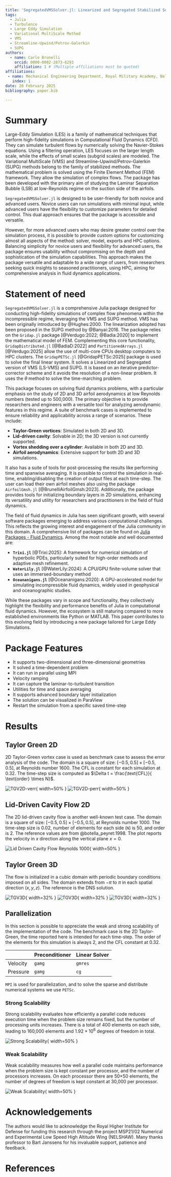 ```yaml
---
title: 'SegregatedVMSSolver.jl: Linearized and Segregated Stabilized Solver for Large Eddy Simulation in Julia'
tags:
  - Julia
  - Turbulence
  - Large Eddy Simulation
  - Variational MultiScale Method
  - VMS
  - Streamline-Upwind/Petrov-Galerkin
  - SUPG
authors:
  - name: Carlo Brunelli
    orcid: 0000-0002-2873-6293
    affiliation: 1 # (Multiple affiliations must be quoted)
affiliations:
 - name: Mechanical Engineering Department, Royal Military Academy, Belgium
   index: 1
date: 20 February 2025
bibliography: paper.bib

---
```


# Summary
Large-Eddy Simulation (LES) is a family of mathematical techniques that perform high-fidelity simulations in Computational Fluid Dynamics (CFD). They can simulate turbulent flows by numerically solving the Navier-Stokes equations. Using a filtering operation, LES focuses on the larger length scale, while the effects of small scales (subgrid scales) are modeled. The Variational MultiScale (VMS) and Streamline-Upwind/Petrov-Galerkin (SUPG) methods belong to the family of stabilized methods. The mathematical problem is solved using the Finite Element Method (FEM) framework. They allow the simulation of complex flows. The package has been developed with the primary aim of studying the Laminar Separation Bubble (LSB) at low-Reynolds regime on the suction side of the airfoils. 

`SegregatedVMSSolver.jl` is designed to be user-friendly for both novice and advanced users. Novice users can run simulations with minimal input, while advanced users have the flexibility to customize parameters for detailed control. This dual approach ensures that the package is accessible and versatile.

However, for more advanced users who may desire greater control over the simulation process, it is possible to provide custom options for customizing almost all aspects of the method: solver, model, exports and HPC options. Balancing simplicity for novice users and flexibility for advanced users, the package ensures usability without compromising on the depth and sophistication of the simulation capabilities. This approach makes the package versatile and adaptable to a wide range of users, from researchers seeking quick insights to seasoned practitioners, using HPC, aiming for comprehensive analysis in fluid dynamics applications.


# Statement of need
`SegregatedVMSSolver.jl` is a comprehensive Julia package designed for conducting high-fidelity simulations of complex flow phenomena within the incompressible regime, leveraging the VMS and SUPG method. VMS has been originally introduced by @Hughes:2000. The linearization adopted has been proposed in the SUPG method by @Banyai:2016. 
The package relies on the `Gridap.jl` package [@Verdugo:2022; @Badia:2020] to implement the mathematical model of FEM. Complementing this core functionality, `GridapDistributed.jl` [@BadiaD:2022] and `PartitionedArrays.jl` [@Verdugo:2025] allow the use of multi-core CPUs desktop computers to HPC clusters. The `GridapPETSc.jl` [@GridapPETSc:2025] package is used to solve the final linear system. 
It solves a Linearized and Segregated version of VMS (LS-VMS) and SUPG. It is based on an iterative predictor-corrector scheme and it avoids the resolution of a non-linear problem. It uses the $\theta$ method to solve the time-marching problem. 

This package focuses on solving fluid dynamics problems, with a particular emphasis on the study of 2D and 3D airfoil aerodynamics at low Reynolds numbers (tested up to 500,000). The primary objective is to provide researchers and engineers with a versatile tool for analyzing aerodynamic features in this regime. 
A suite of benchmark cases is implemented to ensure reliability and applicability across a range of scenarios. These include:

- **Taylor-Green vortices**: Simulated in both 2D and 3D.
- **Lid-driven cavity**: Solvable in 2D; the 3D version is not currently supported.
- **Vortex shedding over a cylinder**: Available in both 2D and 3D.
- **Airfoil aerodynamics**: Extensive support for both 2D and 3D simulations.

It also has a suite of tools for post-processing the results like performing time and spanwise averaging. It is possible to control the simulation in real-time, enabling/disabling the creation of output files at each time-step. The user can load their own airfoil meshes also using the package `AirfoilGmsh.jl` [@BrunelliAirfoilGmsh:2023]. Additionally, the package provides tools for initializing boundary layers in 2D simulations, enhancing its versatility and utility for researchers and practitioners in the field of fluid dynamics.

The field of fluid dynamics in Julia has seen significant growth, with several software packages emerging to address various computational challenges. This reflects the growing interest and engagement of the Julia community in this domain. A comprehensive list of packages can be found on [Julia Packages - Fluid Dynamics](https://juliapackages.com/c/fluid-dynamics). Among the most notable and well documented are:

- **`Trixi.jl`** [@Trixi:2025]: A framework for numerical simulation of hyperbolic PDEs, particularly suited for high-order methods and adaptive mesh refinement.
- **`WaterLily.jl`** [@WaterLily:2024]: A CPU/GPU finite-volume solver that uses an immersed-boundary method
- **`Oceananigans.jl`** [@Oceananigans:2020]: A GPU-accelerated model for simulating incompressible fluid dynamics, widely used in geophysical and oceanographic studies.

While these packages vary in scope and functionality, they collectively highlight the flexibility and performance benefits of Julia in computational fluid dynamics. However, the ecosystem is still maturing compared to more established environments like Python or MATLAB. This paper contributes to this evolving field by introducing a new package tailored for Large Eddy Simulations.


# Package Features
- It supports two-dimensional and three-dimensional geometries
- It solved a time-dependent problem
- It can run in parallel using MPI
- Velocity ramping
- It can capture the laminar-to-turbulent transition
- Utilities for time and space averaging
- It supports advanced boundary layer initialization
- The solution can be visualized in ParaView
- Restart the simulation from a specific saved time-step

# Results

## Taylor Green 2D
2D Taylor-Green vortex case is used as benchmark case to assess the error analysis of the code. The domain is a square of size: $[-0.5,0.5] \times [-0.5,0.5]$, at Reynolds number 1600. 
The CFL is constant for each simulation at 0.32. 
The time-step size is computed as $\Delta t = \frac{\text{CFL}}{ \text{order} \times N}$.

![TGV2D-verr](images/verr.png){ width=50%  }
![TGV2D-perr](images/perr.png){ width=50%  }

## Lid-Driven Cavity Flow 2D
The 2D lid-driven cavity flow is another well-known test case. The domain is a square of size: $[-0.5,0.5] \times [-0.5,0.5]$, at Reynolds number 1000. The time-step size is 0.02, number of elements for each side (`N`) is 50, and order is 2. 
The reference values are from @botella_peyret:1998. 
The plot reports the velocity in $x$ direction along the vertical plane $x = 0$.

![Lid Driven Cavity Flow Reynolds 1000](images/LS-VMS-LD-1000.png){ width=50%  }

## Taylor Green 3D
The flow is initialized in a cubic domain with periodic boundary conditions imposed on all sides. The domain extends from $-\pi$ to $\pi$ in each spatial direction $(x, y, z)$. 
The reference is the DNS solution.

![TGV3D](images/TGV_64_Q1.png){ width=32%  }
![TGV3D](images/TGV_32_Q2.png){ width=32%  }
![TGV3D](images/TGV_64_Q2.png){ width=32%  }


## Parallelization
In this section is possible to appreciate the weak and strong scalability of the implementation of the code. The benchmark case is the 2D Taylor-Green, the time reported here is intended for each time-step. The order of the elements for this simulation is always 2, and the CFL constant at 0.32.

|           | Preconditioner   | Linear Solver   |
|-----------|------------------|-----------------|
| Velocity  | `gamg`           |       `gmres`   |
| Pressure  | `gamg`           |          `cg`   |

`MPI` is used for parallelization, and to solve the sparse and distribute numerical systems we use `PETSc`.

### Strong Scalability
Strong scalability evaluates how efficiently a parallel code reduces execution time when the problem size remains fixed, but the number of processing units increases. There is a total of 400 elements on each side, leading to 160,000 elements and $1.92 \times 10^6$ degrees of freedom in total.

![Strong Scalability](images/STRONG_TGV.png){ width=50%  }


### Weak Scalability
Weak scalability measures how well a parallel code maintains performance when the problem size is kept constant per processor, and the number of processors increases. On each processor there are 50$\times$50 elements, the number of degrees of freedom is kept constant at 30,000 per processor.

![Weak Scalability](images/WEAK_TGV.png){ width=50%  }


# Acknowledgements
The authors would like to acknowledge the Royal Higher Institute for Defense for funding this research through the project MSP21/02 Numerical and Experimental Low Speed High Altitude Wing (NELSHAW).  Many thanks professor to Bart Janssens for his invaluable support, patience and feedback.

# References

